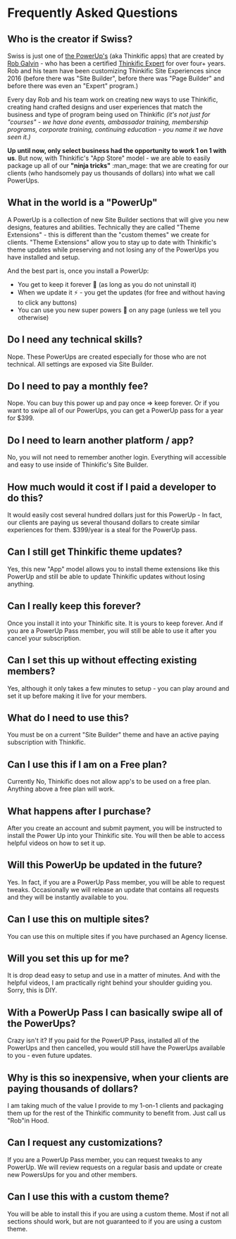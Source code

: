 # Frequently Asked Questions

## Who is the creator if Swiss?

Swiss is just one of [the PowerUp's](https://powerups.thinkific.com) (aka Thinkific apps) that are created by [Rob Galvin](https://www.robgalvin.co) - who has been a certified [Thinkific Expert](https://www.thinkific.com/experts/site-creation-experts/rob-galvin/) for over four+ years. Rob and his team have been customizing Thinkific Site Experiences since 2016 (before there was "Site Builder", before there was "Page Builder" and before there was even an "Expert" program.)

Every day Rob and his team work on creating new ways to use Thinkific, creating hand crafted designs and user experiences that match the business and type of program being used on Thinkific _(it's not just for "courses" - we have done events, ambassador training, membership programs, corporate training, continuing education - you name it we have seen it.)_

**Up until now, only select business had the opportunity to work 1 on 1 with us**. But now, with Thinkific's "App Store" model - we are able to easily package up all of our **"ninja tricks"** :man\_mage: that we are creating for our clients (who handsomely pay us thousands of dollars) into what we call PowerUps.

## What in the world is a "PowerUp"

A PowerUp is a collection of new Site Builder sections that will give you new designs, features and abilities. Technically they are called "Theme Extensions" - this is different than the "custom themes" we create for clients. "Theme Extensions" allow you to stay up to date with Thinkific's theme updates while preserving and not losing any of the PowerUps you have installed and setup.

And the best part is, once you install a PowerUp:

* You get to keep it forever :calendar: (as long as you do not uninstall it)
* When we update it :zap: - you get the updates (for free and without having to click any buttons)
* You can use you new super powers :superhero: on any page (unless we tell you otherwise)

## Do I need any technical skills?

Nope. These PowerUps are created especially for those who are not technical. All settings are exposed via Site Builder.

## Do I need to pay a monthly fee?

Nope. You can buy this power up and pay once => keep forever. Or if you want to swipe all of our PowerUps, you can get a PowerUp pass for a year for $399.

## Do I need to learn another platform / app?

No, you will not need to remember another login. Everything will accessible and easy to use inside of Thinkific's Site Builder.

## How much would it cost if I paid a developer to do this?

It would easily cost several hundred dollars just for this PowerUp - In fact, our clients are paying us several thousand dollars to create similar experiences for them. $399/year is a steal for the PowerUp pass.

## Can I still get Thinkific theme updates?

Yes, this new "App" model allows you to install theme extensions like this PowerUp and still be able to update Thinkific updates without losing anything.

## Can I really keep this forever?

Once you install it into your Thinkific site. It is yours to keep forever. And if you are a PowerUp Pass member, you will still be able to use it after you cancel your subscription.

## Can I set this up without effecting existing members?

Yes, although it only takes a few minutes to setup - you can play around and set it up before making it live for your members.

## What do I need to use this?

You must be on a current "Site Builder" theme and have an active paying subscription with Thinkific.

## Can I use this if I am on a Free plan?

Currently No, Thinkific does not allow app's to be used on a free plan. Anything above a free plan will work.

## What happens after I purchase?

After you create an account and submit payment, you will be instructed to install the Power Up into your Thinkific site. You will then be able to access helpful videos on how to set it up.

## Will this PowerUp be updated in the future?

Yes. In fact, if you are a PowerUp Pass member, you will be able to request tweaks. Occasionally we will release an update that contains all requests and they will be instantly available to you.

## Can I use this on multiple sites?

You can use this on multiple sites if you have purchased an Agency license.

## Will you set this up for me?

It is drop dead easy to setup and use in a matter of minutes. And with the helpful videos, I am practically right behind your shoulder guiding you. Sorry, this is DIY.

## With a PowerUp Pass I can basically swipe all of the PowerUps?

Crazy isn't it? If you paid for the PowerUP Pass, installed all of the PowerUps and then cancelled, you would still have the PowerUps available to you - even future updates.

## Why is this so inexpensive, when your clients are paying thousands of dollars?

I am taking much of the value I provide to my 1-on-1 clients and packaging them up for the rest of the Thinkific community to benefit from. Just call us "Rob"in Hood.

## Can I request any customizations?

If you are a PowerUp Pass member, you can request tweaks to any PowerUp. We will review requests on a regular basis and update or create new PowersUps for you and other members.

## Can I use this with a custom theme?

You will be able to install this if you are using a custom theme. Most if not all sections should work, but are not guaranteed to if you are using a custom theme.
